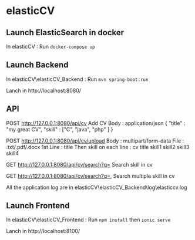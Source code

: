 # elasticCV

## Launch ElasticSearch in docker
In elasticCV :
Run `docker-compose up`

## Launch Backend
In elasticCV\elasticCV_Backend : 
Run `mvn spring-boot:run`

Lanch in http://localhost:8080/


## API
POST http://127.0.0.1:8080/api/cv 			Add CV
Body : application/json
{
  "title" : "my great CV",
  "skill" : ["C", "java", "php" ]
}

POST http://127.0.0.1:8080/api/cv/upload
Body : multipart/form-data
File : .txt/.pdf/.docx
1st Line : title
Then skill on each line :
cv title
skill1
skill2
skill3
skill4


GET http://127.0.0.1:8080/api/cv/search?q=<skill>		Search skill in cv


GET http://127.0.0.1:8080/api/cv/search?q=<skill1>,<skill2>	Search multiple skill in cv

All the application log are in elasticCV\elasticCV_Backend\log\elasticcv.log

## Launch Frontend
In elasticCV\elasticCV_Frontend : 
Run `npm install` then `ionic serve`

Lanch in http://localhost:8100/
